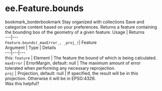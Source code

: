  
#  ee.Feature.bounds
bookmark_borderbookmark Stay organized with collections  Save and categorize content based on your preferences.
Returns a feature containing the bounding box of the geometry of a given feature.
Usage | Returns  
---|---  
`Feature.bounds(_maxError_, _proj_)`|  Feature  
Argument | Type | Details  
---|---|---  
this: `feature` | Element | The feature the bound of which is being calculated.  
`maxError` | ErrorMargin, default: null | The maximum amount of error tolerated when performing any necessary reprojection.  
`proj` | Projection, default: null | If specified, the result will be in this projection. Otherwise it will be in EPSG:4326.  
Was this helpful?
